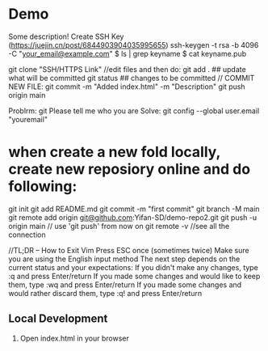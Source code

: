 # Demo

Some description!
Create SSH Key (https://juejin.cn/post/6844903904035995655)
ssh-keygen -t rsa -b 4096 -C "your_email@example.com"
$ ls | grep keyname
$ cat keyname.pub

git clone "SSH/HTTPS Link"
//edit files and then do: 
git add .  ## update what will be committed
git status  ## changes to be committed
// COMMIT NEW FILE: 
git commit -m "Added index.html" -m "Description"
git push origin main

Problrm: git Please tell me who you are
Solve: git config --global user.email "youremail"

# when create a new fold locally, create new reposiory online and do following: 
git init
git add README.md
git commit -m "first commit"
git branch -M main
git remote add origin git@github.com:Yifan-SD/demo-repo2.git
git push -u origin main  // use 'git push' from now on
git remote -v //see all the connection

//TL;DR – How to Exit Vim
Press ESC once (sometimes twice)
Make sure you are using the English input method
The next step depends on the current status and your expectations:
If you didn't make any changes, type :q and press Enter/return
If you made some changes and would like to keep them, type :wq and press Enter/return
If you made some changes and would rather discard them, type :q! and press Enter/return

## Local Development

1. Open index.html in your browser